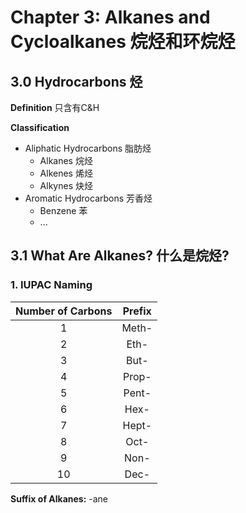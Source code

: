 # Chapter 3: Alkanes and Cycloalkanes 烷烃和环烷烃

## 3.0 Hydrocarbons 烃

 **Definition** 只含有C&H

 **Classification**
  - Aliphatic Hydrocarbons 脂肪烃
    - Alkanes 烷烃
    - Alkenes 烯烃
    - Alkynes 炔烃
  - Aromatic Hydrocarbons 芳香烃
    - Benzene 苯
    - ...

## 3.1 What Are Alkanes? 什么是烷烃?

### 1. IUPAC Naming
| Number of Carbons | Prefix |
| :---------------: | :----: |
|         1         | Meth-  |
|         2         |  Eth-  |
|         3         |  But-  |
|         4         | Prop-  |
|         5         | Pent-  |
|         6         |  Hex-  |
|         7         | Hept-  |
|         8         |  Oct-  |
|         9         |  Non-  |
|        10         |  Dec-  |

**Suffix of Alkanes:** -ane